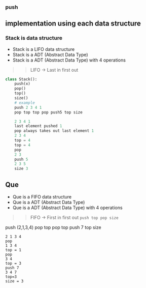 ### push

<!-- push(2)
push(3)
push(4)
push(5)
pop()
top()
size() 
explain all

-->

## implementation using each data structure

### Stack is data structure
- Stack is a LIFO data structure
- Stack is a ADT (Abstract Data Type)
- Stack is a ADT (Abstract Data Type) with 4 operations
>> LIFO  -> Last in first out 

```python
class Stack():
    push(x)
    pop()
    top()
    size()
    # example
    push 2 3 4 1 
    pop top top pop push5 top size

    2 3 4 1 
    last element pushed 1
    pop always takes out last element 1
    2 3 4 
    top = 4
    top = 4
    pop
    2 3
    push 5
    2 3 5
    size 3
```


## Que
- Que is a FIFO data structure
- Que is a ADT (Abstract Data Type)
- Que is a ADT (Abstract Data Type) with 4 operations
>> FIFO -> First in first out
`push top pop size`

push (2,1,3,4)
pop top pop top 
push 7
top 
size

```
2 1 3 4
pop 
1 3 4
top = 1
pop 
3 4
top = 3
push 7
3 4 7
top=3
size = 3

```
